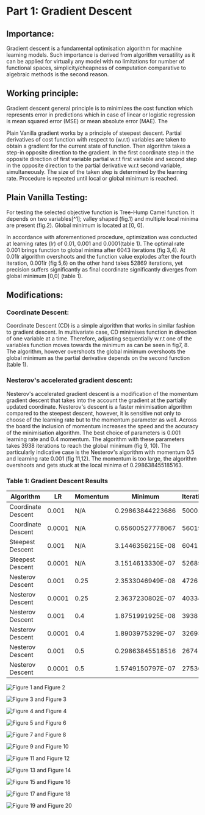 # Part 1: Gradient Descent

## Importance:

Gradient descent is a fundamental optimisation algorithm for machine
learning models. Such importance is derived from algorithm versatility
as it can be applied for virtually any model with no limitations for
number of functional spaces, simplicity/cheapness of computation
comparative to algebraic methods is the second reason.

## Working principle:

Gradient descent general principle is to minimizes the cost function
which represents error in predictions which in case of linear or
logistic regression is mean squared error (MSE) or mean absolute error
(MAE). The

Plain Vanilla gradient works by a principle of steepest descent. Partial
derivatives of cost function with respect to (w.r.t) variables are taken
to obtain a gradient for the current state of function. Then algorithm
takes a step-in opposite direction to the gradient. In the first
coordinate step in the opposite direction of first variable partial
w.r.t first variable and second step in the opposite direction to the
partial derivative w.r.t second variable, simultaneously. The size of
the taken step is determined by the learning rate. Procedure is repeated
until local or global minimum is reached.

## Plain Vanilla Testing:

For testing the selected objective function is Tree-Hump Camel function.
It depends on two variables[^1]; valley shaped (fig.1) and multiple
local minima are present (fig.2). Global minimum is located at \[0, 0\].

In accordance with aforementioned procedure, optimization was conducted
at learning rates (lr) of 0.01, 0.001 and 0.0001(table 1). The optimal
rate 0.001 brings function to global minima after 6043 iterations (fig
3,4). At 0.01lr algorithm overshoots and the function value explodes
after the fourth iteration, 0.001lr (fig 5,6) on the other hand takes
52869 iterations, yet precision suffers significantly as final
coordinate significantly diverges from global minimum \[0,0\] (table 1).

## Modifications:

### Coordinate Descent: ###

Coordinate Descent (CD) is a simple algorithm that works in similar
fashion to gradient descent. In multivariate case, CD minimises function
in direction of one variable at a time. Therefore, adjusting
sequentially w.r.t one of the variables function moves towards the
minimum as can be seen in fig7, 8. The algorithm, however overshoots the
global minimum overshoots the global minimum as the partial derivative
depends on the second function (table 1).

### Nesterov's accelerated gradient descent: ###

Nesterov's accelerated gradient descent is a modification of the
momentum gradient descent that takes into the account the gradient at
the partially updated coordinate. Nesterov's descent is a faster
minimisation algorithm compared to the steepest descent, however, it is
sensitive not only to choose of the learning rate but to the momentum
parameter as well. Across the board the inclusion of momentum increases
the speed and the accuracy of the minimisation algorithm. The best
choice of parameters is 0.001 learning rate and 0.4 momentum. The
algorithm with these parameters takes 3938 iterations to reach the
global minimum (fig 9, 10). The particularly indicative case is the
Nesterov's algorithm with momentum 0.5 and learning rate 0.001 (fig
11,12). The momentum is too large, the algorithm overshoots and gets
stuck at the local minima of 0.298638455185163.


### Table 1: Gradient Descent Results ###

| Algorithm          | LR     | Momentum | Minimum          | Iterations | Coordinate             |
| ------------------ | ------ | -------- | ---------------- | ---------- | ---------------------- |
| Coordinate Descent | 0.001  | N/A      | 0.29863844223686 | 50001      | [-1.747552, 0.873776]  |
| Coordinate Descent | 0.0001 | N/A      | 0.65600527778067 | 56019      | [-1.955112, 0.978056]  |
| Steepest Descent   | 0.001  | N/A      | 3.1446356215E-08 | 6041       | [-7.62e-05, 0.000184]  |
| Steepest Descent   | 0.0001 | N/A      | 3.1514613330E-07 | 52689      | [-0.000241, 0.000582]  |
| Nesterov Descent   | 0.001  | 0.25     | 2.3533046949E-08 | 4726       | [-6.59e-05, 1.59we-04] |
| Nesterov Descent   | 0.0001 | 0.25     | 2.3637230802E-07 | 40334      | [-0.000208, 0.000504]  |
| Nesterov Descent   | 0.001  | 0.4      | 1.8751991925E-08 | 3938       | [-5.88e-05, 1.421e-04] |
| Nesterov Descent   | 0.0001 | 0.4      | 1.8903975329E-07 | 32693      | [-0.000186, 0.000451]  |
| Nesterov Descent   | 0.001  | 0.5      | 0.29863845518516 | 2674       | [-1.747563, 0.873892]  |
| Nesterov Descent   | 0.0001 | 0.5      | 1.5749150797E-07 | 27536      | [-0.000171, 0.000412]  |




![Figure 1 and Figure 2](https://i.ibb.co/hBRY1J5/1-2.jpg)


![Figure 3 and Figure 3](https://i.ibb.co/VtRDyW8/3-4.jpg)


![Figure 4 and Figure 4](https://i.ibb.co/yXWZp70/5-6.jpg)


![Figure 5 and Figure 6](https://i.ibb.co/ZxrQ2h5/7-8.jpg)


![Figure 7 and Figure 8](https://i.ibb.co/CVDyckc/9-10.jpg)


![Figure 9 and Figure 10](https://i.ibb.co/VtRDyW8/3-4.jpg)


![Figure 11 and Figure 12](https://i.ibb.co/4fSB78K/11-12.jpg)


![Figure 13 and Figure 14](https://i.ibb.co/Bj6223Q/13-14.jpg)


![Figure 15 and Figure 16](https://i.ibb.co/y88pjYB/15-16.jpg)


![Figure 17 and Figure 18](https://i.ibb.co/Y2V52HS/17-18.jpg)


![Figure 19 and Figure 20](https://i.ibb.co/4m6SPD7/19-20.jpg)
